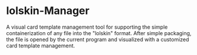 # lolskin-Manager
A visual card template management tool for supporting the simple containerization of any file into the "lolskin" format. After simple packaging, the file is opened by the current program and visualized with a customized card template management.
